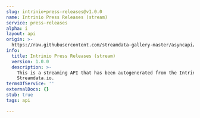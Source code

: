 ```yaml
---
slug: intrinio+press-releases@v1.0.0
name: Intrinio Press Releases (stream)
service: press-releases
alpha: i
layout: api
origin: >-
  https://raw.githubusercontent.com/streamdata-gallery-master/asyncapi/master/_listings/intrinio/intrinio-press-releases-stream-async.md
info:
  title: Intrinio Press Releases (stream)
  version: 1.0.0
  description: >-
    This is a streaming API that has been autogenerated from the Intrinio using
    Streamdata.io.
termsOfService: ''
externalDocs: {}
stub: true
tags: api

---
```

